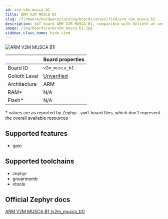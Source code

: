 ```yaml
---
id: arm_v2m_musca_b1
title: ARM V2M MUSCA B1
slug: /firmware/hardware/catalog/boards/unverified/arm_v2m_musca_b1
description: IoT board ARM V2M MUSCA B1, compatible with Golioth at unverified level.
image: /img/boards/arm/v2m_musca_b1.jpg
sidebar_class_name: hide-item
---
```


[//]: # (This is an auto-generated file, do not edit! Changes to it will be lost upon re-generation)

![ARM V2M MUSCA B1!](/img/boards/arm/v2m_musca_b1.jpg "ARM V2M MUSCA B1")

|                | Board properties     |
| -------------  | -------------------- |
| Board ID       | `v2m_musca_b1` |
| Golioth Level  | [Unverified](/firmware/hardware#unverified-boards) |
| Architecture   | ARM |
| RAM*           | N/A |
| Flash*         | N/A |

\* values are as reported by Zephyr `.yaml` board files, which don't represent the overall available resources



## Supported features

* gpio

## Supported toolchains

* zephyr
* gnuarmemb
* xtools

## Official Zephyr docs

[ARM V2M MUSCA B1 (v2m_musca_b1)](https://docs.zephyrproject.org/3.6.0/boards/arm/v2m_musca_b1/doc/index.html)
